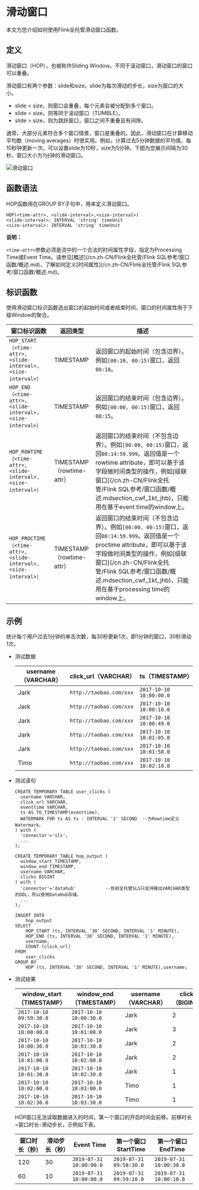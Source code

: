 # 滑动窗口

本文为您介绍如何使用Flink全托管滑动窗口函数。

## 定义

滑动窗口（HOP），也被称作Sliding Window。不同于滚动窗口，滑动窗口的窗口可以重叠。

滑动窗口有两个参数：slide和size。slide为每次滑动的步长，size为窗口的大小。

-   slide < size，则窗口会重叠，每个元素会被分配到多个窗口。
-   slide = size，则等同于滚动窗口（TUMBLE）。
-   slide \> size，则为跳跃窗口，窗口之间不重叠且有间隙。

通常，大部分元素符合多个窗口情景，窗口是重叠的。因此，滑动窗口在计算移动平均数（moving averages）时很实用。例如，计算过去5分钟数据的平均值，每10秒钟更新一次，可以设置slide为10秒，size为5分钟。下图为您展示间隔为30秒，窗口大小为1分钟的滑动窗口。

![滑动窗口](https://static-aliyun-doc.oss-cn-hangzhou.aliyuncs.com/assets/img/zh-CN/8284359951/p34327.png)

## 函数语法

HOP函数用在GROUP BY子句中，用来定义滑动窗口。

```
HOP(<time-attr>, <slide-interval>,<size-interval>)
<slide-interval>: INTERVAL 'string' timeUnit
<size-interval>: INTERVAL 'string' timeUnit            
```

**说明：**

`<time-attr>`参数必须是流中的一个合法的时间属性字段，指定为Processing Time或Event Time。请参见[概述](/cn.zh-CN/Flink全托管/Flink SQL参考/窗口函数/概述.md)，了解如何定义[时间属性](/cn.zh-CN/Flink全托管/Flink SQL参考/窗口函数/概述.md)。

## 标识函数

使用滑动窗口标识函数选出窗口的起始时间或者结束时间，窗口的时间属性用于下级Window的聚合。

|窗口标识函数|返回类型|描述|
|------|----|--|
|`HOP_START（<time-attr>, <slide-interval>, <size-interval>）`|TIMESTAMP|返回窗口的起始时间（包含边界）。例如`[00:10, 00:15)`窗口，返回`00:10`。|
|`HOP_END（<time-attr>, <slide-interval>, <size-interval>）`|TIMESTAMP|返回窗口的结束时间（包含边界）。例如`[00:00, 00:15)`窗口，返回`00:15`。|
|`HOP_ROWTIME（<time-attr>, <slide-interval>, <size-interval>）`|TIMESTAMP（rowtime-attr）|返回窗口的结束时间（不包含边界）。例如`[00:00, 00:15)`窗口，返回`00:14:59.999`。返回值是一个rowtime attribute，即可以基于该字段做时间类型的操作，例如[级联窗口](/cn.zh-CN/Flink全托管/Flink SQL参考/窗口函数/概述.mdsection_cwf_1kt_jhb)，只能用在基于event time的window上。|
|`HOP_PROCTIME（<time-attr>, <slide-interval>, <size-interval>）`|TIMESTAMP（rowtime-attr）|返回窗口的结束时间（不包含边界）。例如`[00:00, 00:15)`窗口，返回`00:14:59.999`。返回值是一个proctime attribute，即可以基于该字段做时间类型的操作，例如[级联窗口](/cn.zh-CN/Flink全托管/Flink SQL参考/窗口函数/概述.mdsection_cwf_1kt_jhb)，只能用在基于processing time的window上。|

## 示例

统计每个用户过去1分钟的单击次数，每30秒更新1次，即1分钟的窗口，30秒滑动1次。

-   测试数据

    |username（VARCHAR）|click\_url（VARCHAR）|ts（TIMESTAMP）|
    |-----------------|-------------------|-------------|
    |Jark|`http://taobao.com/xxx`|`2017-10-10 10:00:00.0`|
    |Jark|`http://taobao.com/xxx`|`2017-10-10 10:00:10.0`|
    |Jark|`http://taobao.com/xxx`|`2017-10-10 10:00:49.0`|
    |Jark|`http://taobao.com/xxx`|`2017-10-10 10:01:05.0`|
    |Jark|`http://taobao.com/xxx`|`2017-10-10 10:01:58.0`|
    |Timo|`http://taobao.com/xxx`|`2017-10-10 10:02:10.0`|

-   测试语句

    ```
    CREATE TEMPORARY TABLE user_clicks (
      username VARCHAR,
      click_url VARCHAR,
      eventtime VARCHAR,                            
      ts AS TO_TIMESTAMP(eventtime),
      WATERMARK FOR ts AS ts - INTERVAL '2' SECOND  --为Rowtime定义Watermark。
    ) with (
      'connector'='sls',
      ...
    );
    
    CREATE TEMPORARY TABLE hop_output (
      window_start TIMESTAMP,
      window_end TIMESTAMP,
      username VARCHAR,
      clicks BIGINT
    ) with (
      'connector'='datahub'           --目前全托管SLS只支持输出VARCHAR类型的DDL，所以使用DataHub存储。
      ...
    );
    
    INSERT INTO
        hop_output
    SELECT
        HOP_START (ts, INTERVAL '30' SECOND, INTERVAL '1' MINUTE),
        HOP_END (ts, INTERVAL '30' SECOND, INTERVAL '1' MINUTE),
        username,
        COUNT (click_url)
    FROM
        user_clicks
    GROUP BY
        HOP (ts, INTERVAL '30' SECOND, INTERVAL '1' MINUTE),username;             
    ```

-   测试结果

    |window\_start （TIMESTAMP）|window\_end （TIMESTAMP）|username （VARCHAR）|clicks （BIGINT）|
    |-------------------------|-----------------------|------------------|---------------|
    |`2017-10-10 09:59:30.0`|`2017-10-10 10:00:30.0`|Jark|2|
    |`2017-10-10 10:00:00.0`|`2017-10-10 10:01:00.0`|Jark|3|
    |`2017-10-10 10:00:30.0`|`2017-10-10 10:01:30.0`|Jark|2|
    |`2017-10-10 10:01:00.0`|`2017-10-10 10:02:00.0`|Jark|2|
    |`2017-10-10 10:01:30.0`|`2017-10-10 10:02:30.0`|Jark|1|
    |`2017-10-10 10:02:00.0`|`2017-10-10 10:03:00.0`|Timo|1|
    |`2017-10-10 10:02:30.0`|`2017-10-10 10:03:30.0`|Timo|1|

    HOP窗口无法读取数据进入的时间，第一个窗口的开启时间会前移。前移时长=窗口时长-滑动步长，示例如下表。

    |窗口时长（秒）|滑动步长（秒）|Event Time|第一个窗口StartTime|第一个窗口EndTime|
    |-------|-------|----------|--------------|------------|
    |120|30|`2019-07-31 10:00:00.0`|`2019-07-31 09:58:30.0`|`2019-07-31 10:00:30.0`|
    |60|10|`2019-07-31 10:00:00.0`|`2019-07-31 09:59:10.0`|`2019-07-31 10:00:10.0`|


